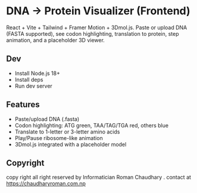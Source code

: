 # DNA → Protein Visualizer (Frontend)

React + Vite + Tailwind + Framer Motion + 3Dmol.js. Paste or upload DNA (FASTA supported), see codon highlighting, translation to protein, step animation, and a placeholder 3D viewer.

## Dev

- Install Node.js 18+
- Install deps
- Run dev server

## Features
- Paste/upload DNA (.fasta)
- Codon highlighting: ATG green, TAA/TAG/TGA red, others blue
- Translate to 1-letter or 3-letter amino acids
- Play/Pause ribosome-like animation
- 3Dmol.js integrated with a placeholder model

## Copyright
copy right all right reserved by Informatician Roman Chaudhary . contact at https://chaudharyroman.com.np